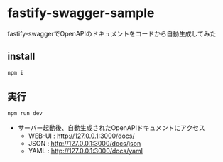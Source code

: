 # fastify-swagger-sample

fastify-swaggerでOpenAPIのドキュメントをコードから自動生成してみた

## install

```sh
npm i
```

## 実行

```sh
npm run dev
```

- サーバー起動後、自動生成されたOpenAPIドキュメントにアクセス
  - WEB-UI : <http://127.0.0.1:3000/docs/>
  - JSON : <http://127.0.0.1:3000/docs/json>
  - YAML : <http://127.0.0.1:3000/docs/yaml>
